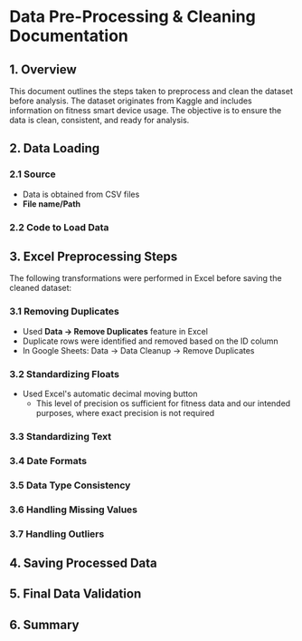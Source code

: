 # Data Pre-Processing & Cleaning Documentation

## 1. Overview
This document outlines the steps taken to preprocess and clean the dataset before analysis. The dataset originates from Kaggle and includes information on fitness smart device usage. 
The objective is to ensure the data is clean, consistent, and ready for analysis.

## 2. Data Loading
### 2.1 Source
* Data is obtained from CSV files
* **File name/Path**

### 2.2 Code to Load Data

## 3. Excel Preprocessing Steps
The following transformations were performed in Excel before saving the cleaned dataset:
### 3.1 Removing Duplicates
* Used **Data &rarr; Remove Duplicates** feature in Excel
* Duplicate rows were identified and removed based on the ID column
* In Google Sheets: Data &rarr; Data Cleanup &rarr; Remove Duplicates

### 3.2 Standardizing Floats
* Used Excel's automatic decimal moving button
   * This level of precision os sufficient for fitness data and our intended purposes, where exact precision is not required
 
### 3.3 Standardizing Text
 
### 3.4 Date Formats

### 3.5 Data Type Consistency
 
### 3.6 Handling Missing Values

### 3.7 Handling Outliers

## 4. Saving Processed Data

## 5. Final Data Validation

## 6. Summary

